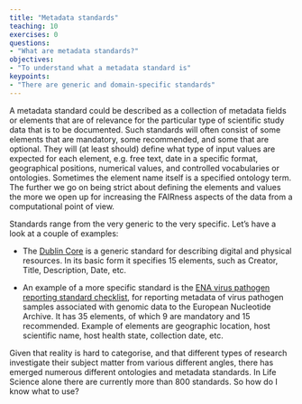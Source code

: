 ```yaml
---
title: "Metadata standards"
teaching: 10
exercises: 0
questions:
- "What are metadata standards?"
objectives:
- "To understand what a metadata standard is"
keypoints:
- "There are generic and domain-specific standards"
---
```


A metadata standard could be described as a collection of metadata fields or elements that are of relevance for the particular type of scientific study data that is to be documented. Such standards will often consist of some elements that are mandatory, some recommended, and some that are optional. They will (at least should) define what type of input values are expected for each element, e.g. free text, date in a specific format, geographical positions, numerical values, and controlled vocabularies or ontologies. Sometimes the element name itself is a specified ontology term. The further we go on being strict about defining the elements and values the more we open up for increasing the FAIRness aspects of the data from a computational point of view.

Standards range from the very generic to the very specific. Let’s have a look at a couple of examples:

* The [Dublin Core](https://www.dublincore.org/specifications/dublin-core/dces/) is a generic standard for describing digital and physical resources. In its basic form it specifies 15 elements, such as Creator, Title, Description, Date, etc.

* An example of a more specific standard is the [ENA virus pathogen reporting standard checklist](https://www.ebi.ac.uk/ena/browser/view/ERC000033), for reporting metadata of virus pathogen samples associated with genomic data to the European Nucleotide Archive. It has 35 elements, of which 9 are mandatory and 15 recommended. Example of elements are geographic location, host scientific name, host health state, collection date, etc.

Given that reality is hard to categorise, and that different types of research investigate their subject matter from various different angles, there has emerged numerous different ontologies and metadata standards. In Life Science alone there are currently more than 800 standards. So how do I know what to use?
